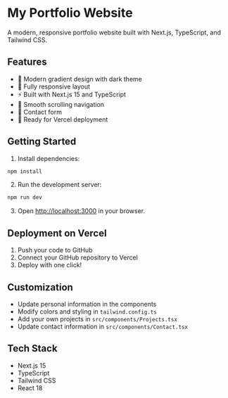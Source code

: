 # My Portfolio Website

A modern, responsive portfolio website built with Next.js, TypeScript, and Tailwind CSS.

## Features

- 🎨 Modern gradient design with dark theme
- 📱 Fully responsive layout
- ⚡ Built with Next.js 15 and TypeScript
- 🎯 Smooth scrolling navigation
- 📧 Contact form
- 🚀 Ready for Vercel deployment

## Getting Started

1. Install dependencies:
```bash
npm install
```

2. Run the development server:
```bash
npm run dev
```

3. Open [http://localhost:3000](http://localhost:3000) in your browser.

## Deployment on Vercel

1. Push your code to GitHub
2. Connect your GitHub repository to Vercel
3. Deploy with one click!

## Customization

- Update personal information in the components
- Modify colors and styling in `tailwind.config.ts`
- Add your own projects in `src/components/Projects.tsx`
- Update contact information in `src/components/Contact.tsx`

## Tech Stack

- Next.js 15
- TypeScript
- Tailwind CSS
- React 18
